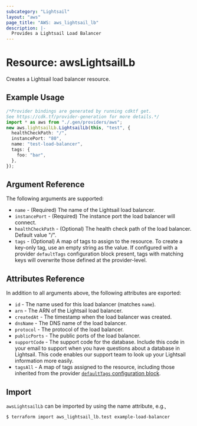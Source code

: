 ```yaml
---
subcategory: "Lightsail"
layout: "aws"
page_title: "AWS: aws_lightsail_lb"
description: |-
  Provides a Lightsail Load Balancer
---
```


# Resource: awsLightsailLb

Creates a Lightsail load balancer resource.

## Example Usage

```typescript
/*Provider bindings are generated by running cdktf get.
See https://cdk.tf/provider-generation for more details.*/
import * as aws from "./.gen/providers/aws";
new aws.lightsailLb.LightsailLb(this, "test", {
  healthCheckPath: "/",
  instancePort: "80",
  name: "test-load-balancer",
  tags: {
    foo: "bar",
  },
});

```

## Argument Reference

The following arguments are supported:

* `name` - (Required) The name of the Lightsail load balancer.
* `instancePort` - (Required) The instance port the load balancer will connect.
* `healthCheckPath` - (Optional) The health check path of the load balancer. Default value "/".
* `tags` - (Optional) A map of tags to assign to the resource. To create a key-only tag, use an empty string as the value. If configured with a provider `defaultTags` configuration block present, tags with matching keys will overwrite those defined at the provider-level.

## Attributes Reference

In addition to all arguments above, the following attributes are exported:

* `id` - The name used for this load balancer (matches `name`).
* `arn` - The ARN of the Lightsail load balancer.
* `createdAt` - The timestamp when the load balancer was created.
* `dnsName` - The DNS name of the load balancer.
* `protocol` - The protocol of the load balancer.
* `publicPorts` - The public ports of the load balancer.
* `supportCode` - The support code for the database. Include this code in your email to support when you have questions about a database in Lightsail. This code enables our support team to look up your Lightsail information more easily.
* `tagsAll` - A map of tags assigned to the resource, including those inherited from the provider [`defaultTags` configuration block](https://registry.terraform.io/providers/hashicorp/aws/latest/docs#default_tags-configuration-block).

## Import

`awsLightsailLb` can be imported by using the name attribute, e.g.,

```console
$ terraform import aws_lightsail_lb.test example-load-balancer
```
